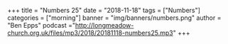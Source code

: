 +++
title = "Numbers 25"
date = "2018-11-18"
tags = ["Numbers"]
categories = ["morning"]
banner = "img/banners/numbers.png"
author = "Ben Epps"
podcast ="http://longmeadow-church.org.uk/files/mp3/2018/20181118-numbers25.mp3"
+++
